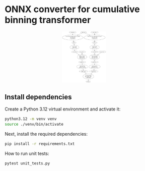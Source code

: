# ONNX converter for cumulative binning transformer

<div align="center">
  <img src="graph.png" width="140px">

</div>

## Install dependencies

Create a Python 3.12 virtual environment and activate it:

```bash
python3.12 -m venv venv
source ./venv/bin/activate
```

Next, install the required dependencies:

```bash
pip install -r requirements.txt
```

How to run unit tests:

```bash
pytest unit_tests.py
```